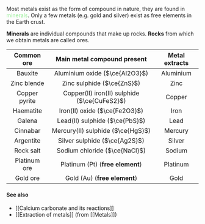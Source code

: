Most metals exist as the form of compound in nature, they are found in <span style="color: lightgreen">minerals</span>. Only a few metals (e.g. gold and silver) exist as free elements in the Earth crust.

**Minerals** are individual compounds that make up rocks. **Rocks** from which we obtain metals are called ores.

| **Common ore** |       **Main metal compound present**        | **Metal extracts** |
| :------------: | :------------------------------------------: | :----------------: |
|    Bauxite     |        Aluminium oxide ($\ce{Al2O3}$)        |     Aluminium      |
|  Zinc blende   |          Zinc sulphide ($\ce{ZnS}$)          |        Zinc        |
| Copper pyrite  | Copper(II) iron(II) sulphide ($\ce{CuFeS2}$) |       Copper       |
|   Haematite    |        Iron(II) oxide ($\ce{Fe2O3}$)         |        Iron        |
|     Galena     |        Lead(II) sulphide ($\ce{PbS}$)        |        Lead        |
|    Cinnabar    |      Mercury(II) sulphide ($\ce{HgS}$)       |      Mercury       |
|   Argentite    |        Silver sulphide ($\ce{Ag2S}$)         |       Silver       |
|   Rock salt    |        Sodium chloride ($\ce{NaCl}$)         |       Sodium       |
|  Platinum ore  |       Platinum (Pt) (**free element**)       |      Platinum      |
|    Gold ore    |         Gold (Au) (**free element**)         |        Gold        |
#### See also
- [[Calcium carbonate and its reactions]]
- [[Extraction of metals]] (from [[Metals]])
